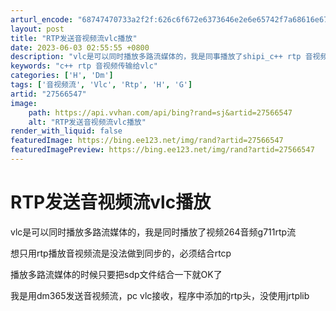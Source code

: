```yaml
---
arturl_encode: "68747470733a2f2f:626c6f672e6373646e2e6e65742f7a68616e676a696b75616e:2f61727469636c652f64657461696c732f3237353636353437"
layout: post
title: "RTP发送音视频流vlc播放"
date: 2023-06-03 02:55:55 +0800
description: "vlc是可以同时播放多路流媒体的，我是同事播放了shipi_c++ rtp 音视频传输给vlc"
keywords: "c++ rtp 音视频传输给vlc"
categories: ['H', 'Dm']
tags: ['音视频流', 'Vlc', 'Rtp', 'H', 'G']
artid: "27566547"
image:
    path: https://api.vvhan.com/api/bing?rand=sj&artid=27566547
    alt: "RTP发送音视频流vlc播放"
render_with_liquid: false
featuredImage: https://bing.ee123.net/img/rand?artid=27566547
featuredImagePreview: https://bing.ee123.net/img/rand?artid=27566547
---
```


# RTP发送音视频流vlc播放

vlc是可以同时播放多路流媒体的，我是同时播放了视频264音频g711rtp流

想只用rtp播放音视频流是没法做到同步的，必须结合rtcp

播放多路流媒体的时候只要把sdp文件结合一下就OK了

我是用dm365发送音视频流，pc vlc接收，程序中添加的rtp头，没使用jrtplib